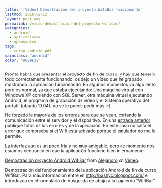```yaml
---
title: '[Vídeo] Demostración del proyecto WifiBar funcionando'
lastmod: 2016-09-12
layout: post.amp
permalink: /video-demostracion-del-proyecto-wifibar/
categories:
  - android
  - aplicaciones
  - opensource
tags:
  - curso android pdf
mainclass: "android"
color: "#689F38"
---
```


Pronto habrá que presentar el proyecto de fin de curso, y hay que tenerlo todo correctamente funcionando, os dejo un vídeo que he grabado mostrando la aplicación funcionando. En algunos momentos va algo lento, pero es normal, ya que estaba ejecutando: Una máquina virtual con Windows XP corriendo con SQL Server, otra máquina virtual ejecutando Android, el programa de grabación de vídeo y el Sistema operativo del portatil (ubuntu 10.04), no se le puede pedir más :-).

<!--more-->

He forzado la mayoría de los errores para que se vean, cortando la comunicación entre el servidor y el dispositivo. En una [entrada anterior][1] publiqué fotos de los errores y de la aplicación. En este caso no salta el error que comprueba si el Wifi está activado porque el emulador no me lo permite.

La interfaz aún es un poco fría y no muy amigable, pero de momento nos estamos centrando en que la aplicación funcione bien internamente.

<a href="http://vimeo.com/24456371">Demostración proyecto Android WifiBar</a> from <a href="http://vimeo.com/bashyc">Alejandro</a> on <a href="http://vimeo.com">Vimeo</a>.

Demostración del funcionamiento de la aplicación Android de fin de curso, WifiBar. Para más información entre en http://bashyc.blogspot.com/ e introduzca en el formulario de busqueda de abajo a la izquierda &#8220;WifiBar&#8221;

 [1]: https://elbauldelprogramador.com/avances-en-el-proyecto-android-de-fin/
